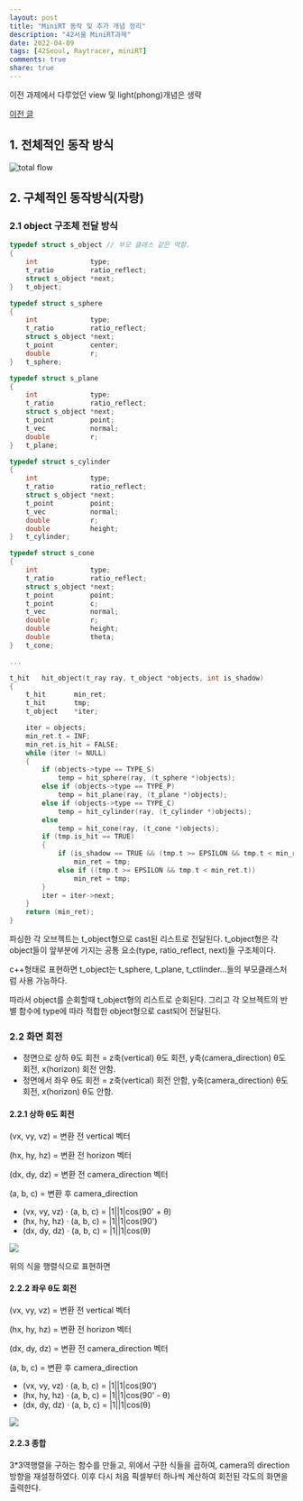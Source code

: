 ```yaml
---
layout: post
title: "MiniRT 동작 및 추가 개념 정리"
description: "42서울 MiniRT과제"
date: 2022-04-09
tags: [42Seoul, Raytracer, miniRT]
comments: true
share: true
---
```


이전 과제에서 다루었던  view 및 light(phong)개념은 생략

[이전 글](/_posts/2022-03-09-MiniRT_init.md)

## 1. 전체적인 동작 방식
![total flow](/images/42seoul/miniRT/total_flow.jpeg)
## 2. 구체적인 동작방식(자랑)
### 2.1 object 구조체 전달 방식
```c
typedef struct s_object	// 부모 클래스 같은 역할.
{
	int				type;
	t_ratio			ratio_reflect;
	struct s_object	*next;
}	t_object;

typedef struct s_sphere
{
	int				type;
	t_ratio			ratio_reflect;
	struct s_object	*next;
	t_point			center;
	double			r;
}	t_sphere;

typedef struct s_plane
{
	int				type;
	t_ratio			ratio_reflect;
	struct s_object	*next;
	t_point			point;
	t_vec			normal;
	double			r;
}	t_plane;

typedef struct s_cylinder
{
	int				type;
	t_ratio			ratio_reflect;
	struct s_object	*next;
	t_point			point;
	t_vec			normal;
	double			r;
	double			height;
}	t_cylinder;

typedef struct s_cone
{
	int				type;
	t_ratio			ratio_reflect;
	struct s_object	*next;
	t_point			point;
	t_point			c;
	t_vec			normal;
	double			r;
	double			height;
	double			theta;
}	t_cone;

...

t_hit	hit_object(t_ray ray, t_object *objects, int is_shadow)
{
	t_hit		min_ret;
	t_hit		tmp;
	t_object	*iter;

	iter = objects;
	min_ret.t = INF;
	min_ret.is_hit = FALSE;
	while (iter != NULL)
	{
		if (objects->type == TYPE_S)
			temp = hit_sphere(ray, (t_sphere *)objects);
		else if (objects->type == TYPE_P)
			temp = hit_plane(ray, (t_plane *)objects);
		else if (objects->type == TYPE_C)
			temp = hit_cylinder(ray, (t_cylinder *)objects);
		else
			temp = hit_cone(ray, (t_cone *)objects);
		if (tmp.is_hit == TRUE)
		{
			if (is_shadow == TRUE && (tmp.t >= EPSILON && tmp.t < min_ret.t))
				min_ret = tmp;
			else if ((tmp.t >= EPSILON && tmp.t < min_ret.t))
				min_ret = tmp;
		}
		iter = iter->next;
	}
	return (min_ret);
}
```
파싱한 각 오브젝트는 t_object형으로 cast된 리스트로 전달된다. t_object형은 각 object들이 앞부분에 가지는 공통 요소(type, ratio_reflect, next)들 구조체이다.

c++형태로 표현하면 t_object는 t_sphere, t_plane, t_ctlinder...들의 부모클래스처럼 사용 가능하다.

따라서 object를 순회할때 t_object형의 리스트로 순회된다. 그리고 각 오브젝트의 반별 함수에 type에 따라 적합한 object형으로 cast되어 전달된다.

### 2.2 화면 회전
- 정면으로 상하 θ도 회전 = z축(vertical) θ도 회전, y축(camera_direction) θ도 회전, x(horizon) 회전 안함.
- 정면에서 좌우 θ도 회전 = z축(vertical) 회전 안함, y축(camera_direction) θ도 회전, x(horizon) θ도 안함.

#### 2.2.1 상하 θ도 회전

(vx, vy, vz) = 변환 전 vertical 벡터

(hx, hy, hz) = 변환 전 horizon 벡터

(dx, dy, dz) = 변환 전 camera_direction 벡터

(a, b, c) = 변환 후 camera_direction

- (vx, vy, vz) · (a, b, c) = |1||1|cos(90' + θ)
- (hx, hy, hz) · (a, b, c) = |1||1|cos(90')
- (dx, dy, dz) · (a, b, c) = |1||1|cos(θ) 

![](/images/42seoul/miniRT/updown.png)

위의 식을 행렬식으로 표현하면

#### 2.2.2 좌우 θ도 회전

(vx, vy, vz) = 변환 전 vertical 벡터

(hx, hy, hz) = 변환 전 horizon 벡터

(dx, dy, dz) = 변환 전 camera_direction 벡터

(a, b, c) = 변환 후 camera_direction

- (vx, vy, vz) · (a, b, c) = |1||1|cos(90')
- (hx, hy, hz) · (a, b, c) = |1||1|cos(90' - θ)
- (dx, dy, dz) · (a, b, c) = |1||1|cos(θ)

![](/images/42seoul/miniRT/rightleft.png)

#### 2.2.3 종합

3*3역행렬을 구하는 함수를 만들고, 위에서 구한 식들을 곱하여, camera의 direction방향을 재설정하였다. 이후 다시 처음 픽셀부터 하나씩 계산하여 회전된 각도의 화면을 출력한다.